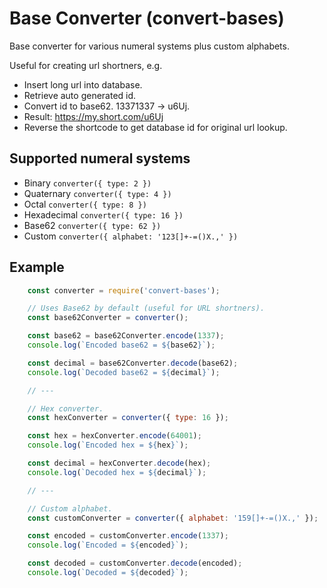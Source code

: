 # Base Converter (convert-bases)

Base converter for various numeral systems plus custom alphabets.

Useful for creating url shortners, e.g.
 * Insert long url into database.
 * Retrieve auto generated id.
 * Convert id to base62. 13371337 -> u6Uj.
 * Result: https://my.short.com/u6Uj
 * Reverse the shortcode to get database id for original url lookup.

## Supported numeral systems

 * Binary `converter({ type: 2 })`
 * Quaternary `converter({ type: 4 })`
 * Octal `converter({ type: 8 })`
 * Hexadecimal `converter({ type: 16 })`
 * Base62 `converter({ type: 62 })`
 * Custom `converter({ alphabet: '123[]+-=()X.,' })`

## Example

```javascript
    const converter = require('convert-bases');

    // Uses Base62 by default (useful for URL shortners).
    const base62Converter = converter();

    const base62 = base62Converter.encode(1337);
    console.log(`Encoded base62 = ${base62}`);

    const decimal = base62Converter.decode(base62);
    console.log(`Decoded base62 = ${decimal}`);

    // ---

    // Hex converter.
    const hexConverter = converter({ type: 16 });

    const hex = hexConverter.encode(64001);
    console.log(`Encoded hex = ${hex}`);

    const decimal = hexConverter.decode(hex);
    console.log(`Decoded hex = ${decimal}`);

    // ---

    // Custom alphabet.
    const customConverter = converter({ alphabet: '159[]+-=()X.,' });

    const encoded = customConverter.encode(1337);
    console.log(`Encoded = ${encoded}`);

    const decoded = customConverter.decode(encoded);
    console.log(`Decoded = ${decoded}`);
```
